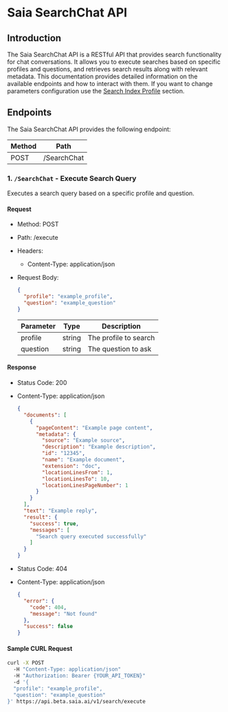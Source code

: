 # Saia SearchChat API

## Introduction

The Saia SearchChat API is a RESTful API that provides search functionality for chat conversations. It allows you to execute searches based on specific profiles and questions, and retrieves search results along with relevant metadata. This documentation provides detailed information on the available endpoints and how to interact with them. If you want to change parameters configuration use the [Search Index Profile](SearchIndexProfile.md) section.

## Endpoints

The Saia SearchChat API provides the following endpoint:

| Method | Path                  |
| ------ | --------------------- |
| POST   | /SearchChat           |

### 1. `/SearchChat` - Execute Search Query

Executes a search query based on a specific profile and question.

#### Request

- Method: POST
- Path: /execute
- Headers:
  - Content-Type: application/json
- Request Body:

  ```json
  {
    "profile": "example_profile",
    "question": "example_question"
  }
  ```

  | Parameter | Type   | Description                     |
  | --------- | ------ | ------------------------------- |
  | profile   | string | The profile to search           |
  | question  | string | The question to ask             |

#### Response

- Status Code: 200
- Content-Type: application/json

  ```json
  {
    "documents": [
      {
        "pageContent": "Example page content",
        "metadata": {
          "source": "Example source",
          "description": "Example description",
          "id": "12345",
          "name": "Example document",
          "extension": "doc",
          "locationLinesFrom": 1,
          "locationLinesTo": 10,
          "locationLinesPageNumber": 1
        }
      }
    ],
    "text": "Example reply",
    "result": {
      "success": true,
      "messages": [
        "Search query executed successfully"
      ]
    }
  }
  ```

- Status Code: 404
- Content-Type: application/json

  ```json
  {
    "error": {
      "code": 404,
      "message": "Not found"
    },
    "success": false
  }
  ```

#### Sample CURL Request

```bash
curl -X POST
  -H "Content-Type: application/json"
  -H "Authorization: Bearer {YOUR_API_TOKEN}"
  -d '{
  "profile": "example_profile",
  "question": "example_question"
}' https://api.beta.saia.ai/v1/search/execute
```
